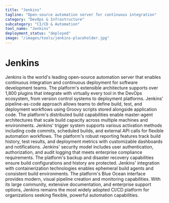 ```yaml
---
title: "Jenkins"
tagline: "Open-source automation server for continuous integration"
category: "DevOps & Infrastructure"
subcategory: "CI/CD & Automation"
tool_name: "Jenkins"
deployment_status: "deployed"
image: "/images/tools/jenkins-placeholder.jpg"
---
```


# Jenkins

Jenkins is the world's leading open-source automation server that enables continuous integration and continuous deployment for software development teams. The platform's extensible architecture supports over 1,800 plugins that integrate with virtually every tool in the DevOps ecosystem, from version control systems to deployment platforms. Jenkins' pipeline-as-code approach allows teams to define build, test, and deployment workflows using Groovy scripts stored alongside application code. The platform's distributed build capabilities enable master-agent architectures that scale build capacity across multiple machines and environments. Jenkins' trigger system supports various activation methods including code commits, scheduled builds, and external API calls for flexible automation workflows. The platform's robust reporting features track build history, test results, and deployment metrics with customizable dashboards and notifications. Jenkins' security model includes user authentication, authorization, and audit logging that meets enterprise compliance requirements. The platform's backup and disaster recovery capabilities ensure build configurations and history are protected. Jenkins' integration with containerization technologies enables ephemeral build agents and consistent build environments. The platform's Blue Ocean interface provides modern, visual pipeline creation and monitoring capabilities. With its large community, extensive documentation, and enterprise support options, Jenkins remains the most widely adopted CI/CD platform for organizations seeking flexible, powerful automation capabilities.
